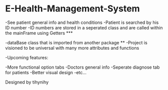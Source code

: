 # E-Health-Management-System
-See patient general info and health conditions 
-Patient is searched by his ID number 
-ID numbers are stored in a seperated class and are called within the mainFrame using Getters ***


-dataBase class that is imported from another package **
-Project is visioned to be universal with many more attributes and functions 

-Upcoming features:

-More functional option tabs 
-Doctors general info 
-Seperate diagnose tab for patients
-Better visual design
-etc...

Designed by tihynihy
